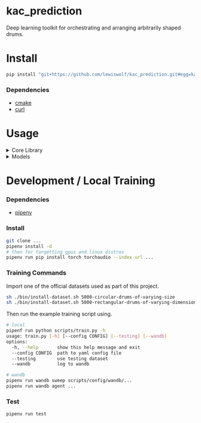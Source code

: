 # kac_prediction

Deep learning toolkit for orchestrating and arranging arbitrarily shaped drums.

# Install

```bash
pip install "git+https://github.com/lewiswolf/kac_prediction.git#egg=kac_prediction"
```

### Dependencies

-	[cmake](https://formulae.brew.sh/formula/cmake)
-	[curl](https://formulae.brew.sh/formula/curl)

# Usage

<details>
<summary>Core Library</summary>

### Import

```python

```

### Classes

```python

```

### Types

```python

```

</details>

<details>
<summary>Models</summary>

### Import

```python

```

### Classes

```python

```

</details>

# Development / Local Training

### Dependencies

-   [pipenv](https://formulae.brew.sh/formula/pipenv#default)

### Install

```bash
git clone ...
pipenv install -d
# then for targetting gpus and linux distros
pipenv run pip install torch torchaudio --index-url ...
```

### Training Commands

Import one of the official datasets used as part of this project.

```bash
sh ./bin/install-dataset.sh 5000-circular-drums-of-varying-size
sh ./bin/install-dataset.sh 5000-rectangular-drums-of-varying-dimension
```

Then run the example training script using.

```bash
# local
pipenf run python scripts/train.py -h
usage: train.py [-h] [--config CONFIG] [--testing] [--wandb]
options:
  -h, --help       show this help message and exit
  --config CONFIG  path to yaml config file
  --testing        use testing dataset
  --wandb          log to wandb

# wandb
pipenv run wandb sweep scripts/config/wandb/...
pipenv run wandb agent ...
```

### Test

```bash
pipenv run test
```